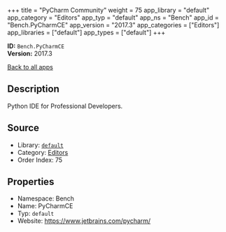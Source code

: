 ﻿+++
title = "PyCharm Community"
weight = 75
app_library = "default"
app_category = "Editors"
app_typ = "default"
app_ns = "Bench"
app_id = "Bench.PyCharmCE"
app_version = "2017.3"
app_categories = ["Editors"]
app_libraries = ["default"]
app_types = ["default"]
+++

**ID:** `Bench.PyCharmCE`  
**Version:** 2017.3  
<!--more-->

[Back to all apps](/apps/)

## Description
Python IDE for Professional Developers.

## Source

* Library: [`default`](/app_libraries/default)
* Category: [Editors](/app_categories/editors)
* Order Index: 75

## Properties

* Namespace: Bench
* Name: PyCharmCE
* Typ: `default`
* Website: <https://www.jetbrains.com/pycharm/>

